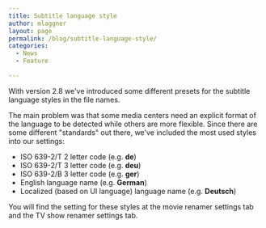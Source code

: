```yaml
---
title: Subtitle language style
author: mlaggner
layout: page
permalink: /blog/subtitle-language-style/
categories:
  - News
  - Feature

---
```

With version 2.8 we've introduced some different presets for the subtitle language styles in the file names.

The main problem was that some media centers need an explicit format of the language to be detected while others are more flexible. Since there are some different "standards" out there, we've included the most used styles into our settings:

* ISO 639-2/T 2 letter code (e.g. **de**)
* ISO 639-2/T 3 letter code (e.g. **deu**)
* ISO 639-2/B 3 letter code (e.g. **ger**)
* English language name (e.g. **German**)
* Localized (based on UI language) language name (e.g. **Deutsch**)

You will find the setting for these styles at the movie renamer settings tab and the TV show renamer settings tab.
